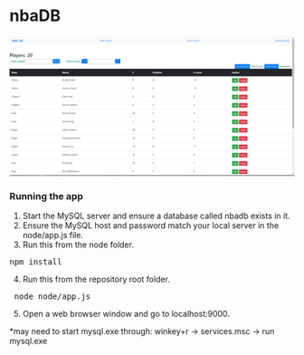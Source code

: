 # nbaDB

![nbaDB Example](https://github.com/lenwi/nbaDB/blob/master/nbadbDemo.PNG)

### Running the app
1. Start the MySQL server and ensure a database called nbadb exists in it.
2. Ensure the MySQL host and password match your local server in the node/app.js file.
3. Run this from the node folder.
<pre>npm install</pre>
4. Run this from the repository root folder.
<pre> node node/app.js </pre>
5. Open a web browser window and go to localhost:9000.








*may need to start mysql.exe through: winkey+r -> services.msc -> run mysql.exe
